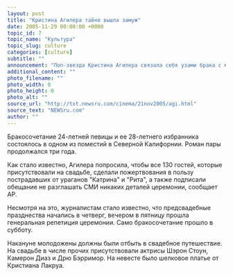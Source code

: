 ```yaml
---
layout: post
title: "Кристина Агилера тайно вышла замуж"
date: 2005-11-29 00:00:00 +0000
topic_id: 7
topic_name: "Культура"
topic_slug: culture
categories: [culture]
subtitle: ""
announcement: "Поп-звезда Кристина Агилера связала себя узами брака с менеджером звукозаписывающей компании и по совместительству своим менеджером Джорданом Братманом на церемонии, которая проходила в обстановке строжайшей секретности."
additional_content: ""
photo_filename: ""
photo_width: 0
photo_height: 0
photo_alt: ""
source_url: "http://txt.newsru.com/cinema/21nov2005/agi.html"
source_text: "NEWSru.com"
author: ""
---
```

Бракосочетание 24-летней певицы и ее 28-летнего избранника состоялось в одном из поместий в Северной Калифорнии. Роман пары продолжался три года.

Как стало известно, Агилера попросила, чтобы все 130 гостей, которые присутствовали на свадьбе, сделали пожертвования в пользу пострадавших от ураганов "Катрина" и "Рита", а также подписали обещание не разглашать СМИ никаких деталей церемонии, сообщает АР.

Несмотря на это, журналистам стало известно, что предсвадебные празднества начались в четверг, вечером в пятницу прошла генеральная репетиция церемонии. Само бракосочетание прошло в субботу.

Накануне молодожены должны были отбыть в свадебное путешествие. На свадьбе в числе прочих присутствовали актрисы Шэрон Стоун, Камерон Диаз и Дрю Бэрримор. На невесте было шелковое платье от Кристиана Лакруа.
